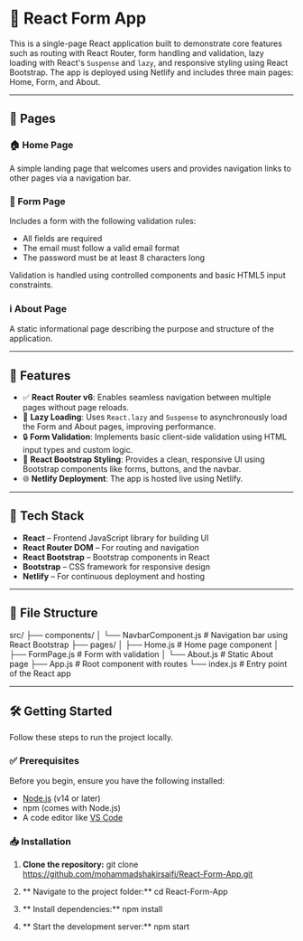 # 🚀 React Form App

This is a single-page React application built to demonstrate core features such as routing with React Router, form handling and validation, lazy loading with React's `Suspense` and `lazy`, and responsive styling using React Bootstrap. The app is deployed using Netlify and includes three main pages: Home, Form, and About.

---

## 📄 Pages

### 🏠 Home Page
A simple landing page that welcomes users and provides navigation links to other pages via a navigation bar.

### 📝 Form Page
Includes a form with the following validation rules:
- All fields are required
- The email must follow a valid email format
- The password must be at least 8 characters long

Validation is handled using controlled components and basic HTML5 input constraints.

### ℹ️ About Page
A static informational page describing the purpose and structure of the application.

---

## 🧠 Features

- ✅ **React Router v6**: Enables seamless navigation between multiple pages without page reloads.
- 🚀 **Lazy Loading**: Uses `React.lazy` and `Suspense` to asynchronously load the Form and About pages, improving performance.
- 🔒 **Form Validation**: Implements basic client-side validation using HTML input types and custom logic.
- 🎨 **React Bootstrap Styling**: Provides a clean, responsive UI using Bootstrap components like forms, buttons, and the navbar.
- 🌐 **Netlify Deployment**: The app is hosted live using Netlify.

---

## 🔧 Tech Stack

- **React** – Frontend JavaScript library for building UI
- **React Router DOM** – For routing and navigation
- **React Bootstrap** – Bootstrap components in React
- **Bootstrap** – CSS framework for responsive design
- **Netlify** – For continuous deployment and hosting

---

## 📁 File Structure

src/
├── components/
│ └── NavbarComponent.js # Navigation bar using React Bootstrap
├── pages/
│ ├── Home.js # Home page component
│ ├── FormPage.js # Form with validation
│ └── About.js # Static About page
├── App.js # Root component with routes
└── index.js # Entry point of the React app


---

## 🛠️ Getting Started

Follow these steps to run the project locally.

### ✅ Prerequisites

Before you begin, ensure you have the following installed:
- [Node.js](https://nodejs.org/) (v14 or later)
- npm (comes with Node.js)
- A code editor like [VS Code](https://code.visualstudio.com/)

### 📥 Installation

1. **Clone the repository:**
   git clone https://github.com/mohammadshakirsaifi/React-Form-App.git

2. ** Navigate to the project folder:**
cd React-Form-App

3. ** Install dependencies:**
npm install

4. ** Start the development server:**
npm start
